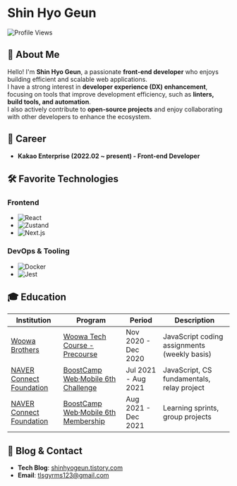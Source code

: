 # **Shin Hyo Geun**  

![Profile Views](https://hits.seeyoufarm.com/api/count/incr/badge.svg?url=https://github.com/shinhyogeun/hit-counter&count_bg=%23FFB100&title_bg=%23555555&icon=&icon_color=%23E7E7E7&title=hits&edge_flat=false)

## 👋 About Me  

Hello! I'm **Shin Hyo Geun**, a passionate **front-end developer** who enjoys building efficient and scalable web applications.  
I have a strong interest in **developer experience (DX) enhancement**, focusing on tools that improve development efficiency, such as **linters, build tools, and automation**.  
I also actively contribute to **open-source projects** and enjoy collaborating with other developers to enhance the ecosystem.  

## 💼 Career  

- **Kakao Enterprise (2022.02 ~ present) - Front-end Developer**  

## 🛠 Favorite Technologies  

### Frontend  
- ![React](https://img.shields.io/badge/React-61DAFB?style=flat-square&logo=React&logoColor=white)  
- ![Zustand](https://img.shields.io/badge/Zustand-000000?style=flat-square&logo=Zustand&logoColor=white)  
- ![Next.js](https://img.shields.io/badge/Next.js-000000?style=flat-square&logo=next.js&logoColor=white)  

### DevOps & Tooling  
- ![Docker](https://img.shields.io/badge/Docker-2496ED?style=flat-square&logo=Docker&logoColor=white)  
- ![Jest](https://img.shields.io/badge/Jest-C21325?style=flat-square&logo=Jest&logoColor=white)  

## 🎓 Education  

| Institution | Program | Period | Description |
|---|---|---|---|
| [Woowa Brothers](https://www.woowahan.com/) | [Woowa Tech Course - Precourse](https://woowacourse.github.io/) | Nov 2020 - Dec 2020 | JavaScript coding assignments (weekly basis) |
| [NAVER Connect Foundation](https://www.connect.or.kr/) | [BoostCamp Web·Mobile 6th Challenge](https://boostcamp.connect.or.kr/program_wm.html) | Jul 2021 - Aug 2021 | JavaScript, CS fundamentals, relay project |
| [NAVER Connect Foundation](https://www.connect.or.kr/) | [BoostCamp Web·Mobile 6th Membership](https://boostcamp.connect.or.kr/program_wm.html) | Aug 2021 - Dec 2021 | Learning sprints, group projects |

## 📜 Blog & Contact  

- **Tech Blog**: [shinhyogeun.tistory.com](https://shinhyogeun.tistory.com/)  
- **Email**: [tlsgyrms123@gmail.com](mailto:tlsgyrms123@gmail.com)  
